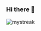 ### Hi there 👋

<img src="https://github-readme-streak-stats.herokuapp.com/?user=muratozakcil&theme=tokyonight" alt="mystreak"/>
